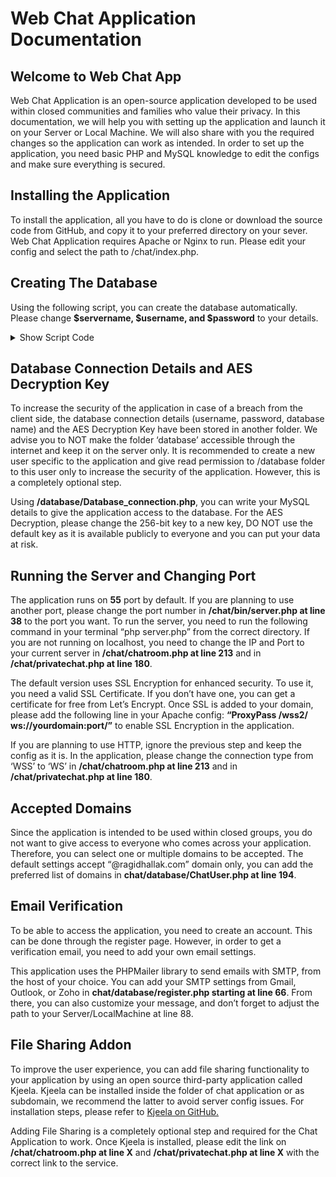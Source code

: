 # Web Chat Application Documentation

## Welcome to Web Chat App

Web Chat Application is an open-source application developed to be used within closed communities and families who value their privacy. In this documentation, we will help you with setting up the application and launch it on your Server or Local Machine. We will also share with you the required changes so the application can work as intended. In order to set up the application, you need basic PHP and MySQL knowledge to edit the configs and make sure everything is secured. 

## Installing the Application

To install the application, all you have to do is clone or download the source code from GitHub, and copy it to your preferred directory on your sever. Web Chat Application requires Apache or Nginx to run. Please edit your config and select the path to /chat/index.php. 

## Creating The Database

Using the following script, you can create the database automatically. Please change **$servername, $username, and $password** to your details. 

<details><summary>Show Script Code</summary>
<p>

```
<?php

	# This file is made to initiate your database and tables by running it only once

	# Connect to your server
	$servername = "localhost"; #your MySQL server name
	$username = "root"; #your username
	$password = "password"; #your password
	
	$link = mysqli_connect($servername, $username);
	if (!$link) {
		die("Connection failed: " . mysqli_connect_error());
	}


	# Create a database called MyChat which stores all tables for the application
	$sql = 'CREATE DATABASE MyChat';
	if (mysqli_query($link, $sql)) {
		echo "Database MyChat created successfully\n";
	} else {
		echo 'Error creating database: ' . mysqli_error() . "\n";
	}


	$link = mysqli_connect($servername, $username, "", 'MyChat');
	# Create the tables for the application

	# Create table for User Profile
	$sql_table_userProfile = "CREATE TABLE user_profile (
		id INT(6) UNSIGNED AUTO_INCREMENT PRIMARY KEY,
		first_name VARCHAR(30) NOT NULL,
		last_name VARCHAR(30) NOT NULL,
		email VARCHAR(50),
		reg_date TIMESTAMP DEFAULT CURRENT_TIMESTAMP ON UPDATE CURRENT_TIMESTAMP
		)";
		
		if (mysqli_query($link, $sql_table_userProfile)) {
		  echo "Table userProfile created successfully\n";
		} else {
		  echo "Error creating table: " . mysqli_error($link);
		}

	# Create table for Private Messages 
	$sql_private_message = "CREATE TABLE private_message (
		id INT(6) UNSIGNED AUTO_INCREMENT PRIMARY KEY,
		sender_Id VARCHAR(30) NOT NULL,
		receiver_Id VARCHAR(30) NOT NULL,
		sent_time TIMESTAMP DEFAULT CURRENT_TIMESTAMP ON UPDATE CURRENT_TIMESTAMP
		)";
		
		if (mysqli_query($link, $sql_private_message)) {
			echo "Table privateMessage created successfully\n";
		} else {
			echo "Error creating table: " . mysqli_error($link);
		}

	# Create table for User Status 
	$sql_user_status = "CREATE TABLE user_status (
		id INT(6) UNSIGNED AUTO_INCREMENT PRIMARY KEY,
		userId VARCHAR(30) NOT NULL,
		user_login TIMESTAMP DEFAULT CURRENT_TIMESTAMP ON UPDATE CURRENT_TIMESTAMP,
		user_logout TIMESTAMP DEFAULT CURRENT_TIMESTAMP ON UPDATE CURRENT_TIMESTAMP
		)";
		
		if (mysqli_query($link, $sql_user_status)) {
			echo "Table userStatus created successfully\n";
		} else {
			echo "Error creating table: " . mysqli_error($link);
		}
	
?>
```

</p>
</details>


## Database Connection Details and AES Decryption Key

To increase the security of the application in case of a breach from the client side, the database connection details (username, password, database name) and the AES Decryption Key have been stored in another folder. We advise you to NOT make the folder ‘database’ accessible through the internet and keep it on the server only.  It is recommended to create a new user specific to the application and give read permission to /database folder to this user only to increase the security of the application. However, this is a completely optional step. 

Using **/database/Database_connection.php**, you can write your MySQL details to give the application access to the database. For the AES Decryption, please change the 256-bit key to a new key, DO NOT use the default key as it is available publicly to everyone and you can put your data at risk.

## Running the Server and Changing Port

The application runs on **55** port by default. If you are planning to use another port, please change the port number in **/chat/bin/server.php at line 38** to the port you want. To run the server, you need to run the following command in your terminal “php server.php” from the correct directory. If you are not running on localhost, you need to change the IP and Port to your current server in **/chat/chatroom.php at line 213** and in **/chat/privatechat.php at line 180**.

The default version uses SSL Encryption for enhanced security. To use it, you need a valid SSL Certificate. If you don’t have one, you can get a certificate for free from Let’s Encrypt. Once SSL is added to your domain, please add the following line in your Apache config: **“ProxyPass /wss2/ ws://yourdomain:port/”** to enable SSL Encryption in the application.

If you are planning to use HTTP, ignore the previous step and keep the config as it is. In the application, please change the connection type from ‘WSS’ to ‘WS’ in **/chat/chatroom.php at line 213** and in **/chat/privatechat.php at line 180**.

## Accepted Domains

Since the application is intended to be used within closed groups, you do not want to give access to everyone who comes across your application. Therefore, you can select one or multiple domains to be accepted. The default settings accept “@ragidhallak.com” domain only, you can add the preferred list of domains in **chat/database/ChatUser.php at line 194**. 

## Email Verification

To be able to access the application, you need to create an account. This can be done through the register page. However, in order to get a verification email, you need to add your own email settings. 

This application uses the PHPMailer library to send emails with SMTP, from the host of your choice. You can add your SMTP settings from Gmail, Outlook, or Zoho in **chat/database/register.php starting at line 66**. From there, you can also customize your message, and don’t forget to adjust the path to your Server/LocalMachine at line 88.

## File Sharing Addon

To improve the user experience, you can add file sharing functionality to your application by using an open source third-party application called Kjeela. Kjeela can be installed inside the folder of chat application or as subdomain, we recommend the latter to avoid server config issues. For installation steps, please refer to [Kjeela on GitHub.](https://github.com/kleeja-official/kleeja)

Adding File Sharing is a completely optional step and required for the Chat Application to work. Once Kjeela is installed, please edit the link on **/chat/chatroom.php at line X** and **/chat/privatechat.php at line X** with the correct link to the service. 
